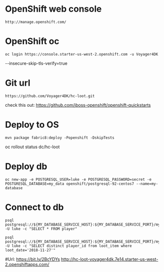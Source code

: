 # OpenShift web console
	http://manage.openshift.com/

# OpenShift oc
	oc login https://console.starter-us-west-2.openshift.com -u Voyager4DK 
--insecure-skip-tls-verify=true

# Git url
	https://github.com/Voyager4DK/hc-loot.git
check this out: 
	https://github.com/jboss-openshift/openshift-quickstarts

# Deploy to OS
	mvn package fabric8:deploy -Popenshift -DskipTests

oc rollout status dc/hc-loot

# Deploy db
	oc new-app -e POSTGRESQL_USER=luke -e POSTGRESQL_PASSWORD=secret -e POSTGRESQL_DATABASE=my_data openshift/postgresql-92-centos7 --name=my-database

# Connect to db
	psql postgresql://${MY_DATABASE_SERVICE_HOST}:${MY_DATABASE_SERVICE_PORT}/my_data -U luke -c "SELECT * FROM player"
	
	psql postgresql://${MY_DATABASE_SERVICE_HOST}:${MY_DATABASE_SERVICE_PORT}/my_data -U luke -c "SELECT distinct player_id from loot_item where loot_date='2018-11-27'"

#Url:
	https://bit.ly/2BcYDYs
	http://hc-loot-voyager4dk.7e14.starter-us-west-2.openshiftapps.com/
